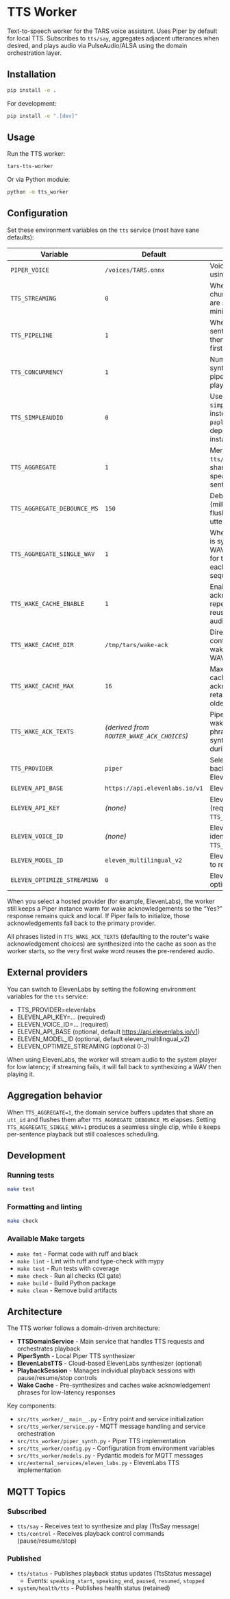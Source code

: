 # TTS Worker

Text-to-speech worker for the TARS voice assistant. Uses Piper by default for local TTS. Subscribes to `tts/say`, aggregates adjacent utterances when desired, and plays audio via PulseAudio/ALSA using the domain orchestration layer.

## Installation

```bash
pip install -e .
```

For development:
```bash
pip install -e ".[dev]"
```

## Usage

Run the TTS worker:
```bash
tars-tts-worker
```

Or via Python module:
```bash
python -m tts_worker
```

## Configuration

Set these environment variables on the `tts` service (most have sane defaults):

| Variable | Default | Description |
| --- | --- | --- |
| `PIPER_VOICE` | `/voices/TARS.onnx` | Voice model path when using Piper locally. |
| `TTS_STREAMING` | `0` | When `1`, stream audio chunks as soon as they are synthesized to minimize latency. |
| `TTS_PIPELINE` | `1` | When `1`, split long text into sentences and pipeline them for faster time-to-first-audio. |
| `TTS_CONCURRENCY` | `1` | Number of concurrent synthesis workers when pipelining non-streamed playback. |
| `TTS_SIMPLEAUDIO` | `0` | Use in-process `simpleaudio` playback instead of spawning `paplay`/`aplay`. Requires the dependency to be installed. |
| `TTS_AGGREGATE` | `1` | Merge consecutive `tts/say` messages that share an `utt_id` before speaking to reduce inter-sentence gaps. |
| `TTS_AGGREGATE_DEBOUNCE_MS` | `150` | Debounce window (milliseconds) before flushing an aggregated utterance. |
| `TTS_AGGREGATE_SINGLE_WAV` | `1` | When `1`, aggregated text is synthesized as a single WAV (streaming disabled for that flush). When `0`, each chunk is spoken sequentially. |
| `TTS_WAKE_CACHE_ENABLE` | `1` | Enable caching of wake acknowledgements so repeated wake phrases reuse the synthesized audio clip. |
| `TTS_WAKE_CACHE_DIR` | `/tmp/tars/wake-ack` | Directory inside the container where cached wake acknowledgement WAV files are stored. |
| `TTS_WAKE_CACHE_MAX` | `16` | Maximum number of cached wake acknowledgement clips to retain before pruning the oldest entries. |
| `TTS_WAKE_ACK_TEXTS` | *(derived from `ROUTER_WAKE_ACK_CHOICES`)* | Pipe or comma separated wake acknowledgement phrases to pre-synthesize into the cache during startup. |
| `TTS_PROVIDER` | `piper` | Selects the synthesizer backend. See below for ElevenLabs options. |
| `ELEVEN_API_BASE` | `https://api.elevenlabs.io/v1` | ElevenLabs API base URL. |
| `ELEVEN_API_KEY` | *(none)* | ElevenLabs API key (required when `TTS_PROVIDER=elevenlabs`). |
| `ELEVEN_VOICE_ID` | *(none)* | ElevenLabs voice identifier (required when `TTS_PROVIDER=elevenlabs`). |
| `ELEVEN_MODEL_ID` | `eleven_multilingual_v2` | ElevenLabs model name to request. |
| `ELEVEN_OPTIMIZE_STREAMING` | `0` | ElevenLabs streaming optimization level (`0`-`3`). |

When you select a hosted provider (for example, ElevenLabs), the worker still keeps a Piper instance warm for wake acknowledgements so the “Yes?” response remains quick and local. If Piper fails to initialize, those acknowledgements fall back to the primary provider.

All phrases listed in `TTS_WAKE_ACK_TEXTS` (defaulting to the router's wake acknowledgement choices) are synthesized into the cache as soon as the worker starts, so the very first wake word reuses the pre-rendered audio.

## External providers

You can switch to ElevenLabs by setting the following environment variables for the `tts` service:

- TTS_PROVIDER=elevenlabs
- ELEVEN_API_KEY=... (required)
- ELEVEN_VOICE_ID=... (required)
- ELEVEN_API_BASE (optional, default https://api.elevenlabs.io/v1)
- ELEVEN_MODEL_ID (optional, default eleven_multilingual_v2)
- ELEVEN_OPTIMIZE_STREAMING (optional 0-3)

When using ElevenLabs, the worker will stream audio to the system player for low latency; if streaming fails, it will fall back to synthesizing a WAV then playing it.

## Aggregation behavior

When `TTS_AGGREGATE=1`, the domain service buffers updates that share an `utt_id` and flushes them after `TTS_AGGREGATE_DEBOUNCE_MS` elapses. Setting `TTS_AGGREGATE_SINGLE_WAV=1` produces a seamless single clip, while `0` keeps per-sentence playback but still coalesces scheduling.

## Development

### Running tests
```bash
make test
```

### Formatting and linting
```bash
make check
```

### Available Make targets
- `make fmt` - Format code with ruff and black
- `make lint` - Lint with ruff and type-check with mypy
- `make test` - Run tests with coverage
- `make check` - Run all checks (CI gate)
- `make build` - Build Python package
- `make clean` - Remove build artifacts

## Architecture

The TTS worker follows a domain-driven architecture:

- **TTSDomainService** - Main service that handles TTS requests and orchestrates playback
- **PiperSynth** - Local Piper TTS synthesizer
- **ElevenLabsTTS** - Cloud-based ElevenLabs synthesizer (optional)
- **PlaybackSession** - Manages individual playback sessions with pause/resume/stop controls
- **Wake Cache** - Pre-synthesizes and caches wake acknowledgement phrases for low-latency responses

Key components:
- `src/tts_worker/__main__.py` - Entry point and service initialization
- `src/tts_worker/service.py` - MQTT message handling and service orchestration
- `src/tts_worker/piper_synth.py` - Piper TTS implementation
- `src/tts_worker/config.py` - Configuration from environment variables
- `src/tts_worker/models.py` - Pydantic models for MQTT messages
- `src/external_services/eleven_labs.py` - ElevenLabs TTS implementation

## MQTT Topics

### Subscribed
- `tts/say` - Receives text to synthesize and play (TtsSay message)
- `tts/control` - Receives playback control commands (pause/resume/stop)

### Published
- `tts/status` - Publishes playback status updates (TtsStatus message)
  - Events: `speaking_start`, `speaking_end`, `paused`, `resumed`, `stopped`
- `system/health/tts` - Publishes health status (retained)
